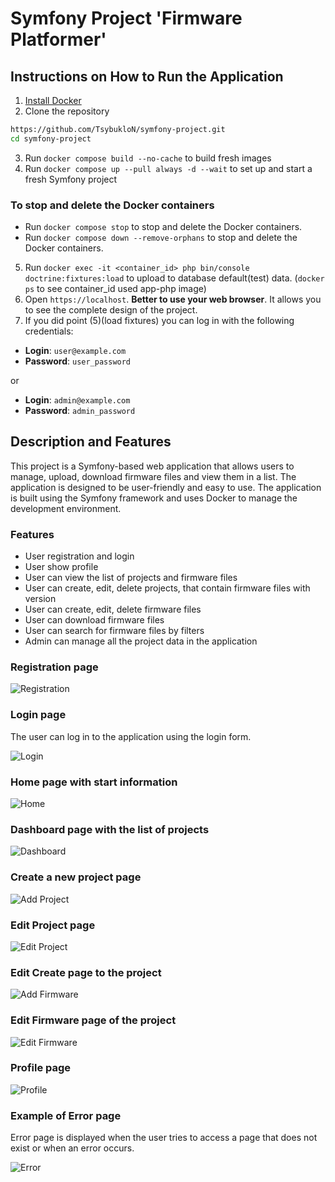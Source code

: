 # Symfony Project 'Firmware Platformer'

## Instructions on How to Run the Application

1. [Install Docker](https://www.docker.com/)
2. Clone the repository
```bash
https://github.com/TsybukloN/symfony-project.git
cd symfony-project
```
3. Run `docker compose build --no-cache` to build fresh images
4. Run `docker compose up --pull always -d --wait` to set up and start a fresh Symfony project

### To stop and delete the Docker containers
+ Run `docker compose stop` to stop and delete the Docker containers.
+ Run `docker compose down --remove-orphans` to stop and delete the Docker containers.

5. Run `docker exec -it <container_id> php bin/console doctrine:fixtures:load` to upload to database default(test) data. (`docker ps` to see container_id used app-php image)
6. Open `https://localhost`. **Better to use your web browser**. It allows you to see the complete design of the project.
7. If you did point (5)(load fixtures) you can log in with the following credentials:

- **Login**: `user@example.com`
- **Password**: `user_password`

or

- **Login**: `admin@example.com`
- **Password**: `admin_password`

## Description and Features

This project is a Symfony-based web application that allows users to manage, upload, download firmware files and view them in a list. The application is designed to be user-friendly and easy to use. The application is built using the Symfony framework and uses Docker to manage the development environment.

### Features

- User registration and login
- User show profile
- User can view the list of projects and firmware files
- User can create, edit, delete projects, that contain firmware files with version
- User can create, edit, delete firmware files
- User can download firmware files
- User can search for firmware files by filters
- Admin can manage all the project data in the application

### Registration page

![Registration](docs/images/Registration.png)

### Login page

The user can log in to the application using the login form.

![Login](docs/images/Login.png)

### Home page with start information

![Home](docs/images/Home.png)

### Dashboard page with the list of projects

![Dashboard](docs/images/Dashboard.png)

### Create a new project page

![Add Project](docs/images/AddProject.png)

### Edit Project page

![Edit Project](docs/images/EditProject.png)

### Edit Create page to the project

![Add Firmware](docs/images/AddFirmware.png)

### Edit Firmware page of the project

![Edit Firmware](docs/images/EditFirmware.png)

### Profile page

![Profile](docs/images/Profile.png)

### Example of Error page

Error page is displayed when the user tries to access a page that does not exist or when an error occurs.

![Error](docs/images/Error.png)
